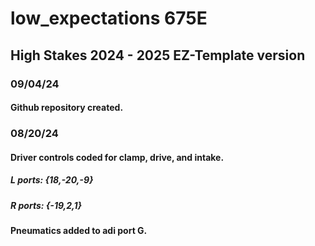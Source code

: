 # low_expectations 675E

## High Stakes 2024 - 2025 EZ-Template version
### 09/04/24
#### Github repository created.
### 08/20/24
#### Driver controls coded for clamp, drive, and intake.
##### L ports: {18,-20,-9}
##### R ports: {-19,2,1}
#### Pneumatics added to adi port G.
